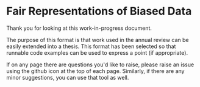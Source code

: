# Fair Representations of Biased Data
Thank you for looking at this work-in-progress document.

The purpose of this format is that work used in the annual review can be easily extended into a thesis.
This format has been selected so that runnable code examples can be used to express a point (if appropriate). 

If on any page there are questions you'd like to raise, please raise an issue using the github icon at the top of each page.
Similarly, if there are any minor suggestions, you can use that tool as well.
